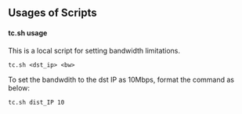 ## Usages of Scripts 





#### tc.sh usage
This is a local script for setting bandwidth limitations. 

```
tc.sh <dst_ip> <bw>
```

To set the bandwdith to the dst IP as 10Mbps, format the command as below:

```
tc.sh dist_IP 10
```

